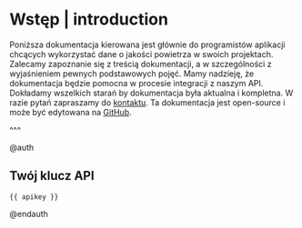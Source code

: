 # Wstęp | introduction

Poniższa dokumentacja kierowana jest głównie do programistów aplikacji chcących wykorzystać dane o jakości powietrza w swoich projektach. Zalecamy zapoznanie się z treścią dokumentacji, a w szczególności z wyjaśnieniem pewnych podstawowych pojęć. Mamy nadzieję, że dokumentacja będzie pomocna w procesie integracji z naszym API. Dokładamy wszelkich starań by dokumentacja była aktualna i kompletna. W razie pytań zapraszamy do [kontaktu](https://airly.org/pl/contact/). Ta dokumentacja jest open-source i może być edytowana na [GitHub](https://github.com/airly-eu/api-docs/tree/master/pl).

^^^

@auth
## Twój klucz API

```
{{ apikey }}
```
@endauth

